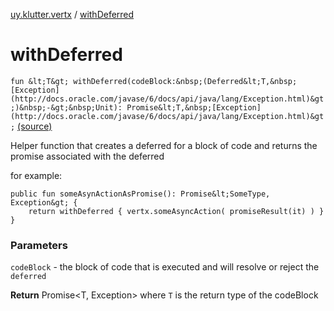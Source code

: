 [uy.klutter.vertx](index.md) / [withDeferred](.)


# withDeferred

`fun &lt;T&gt; withDeferred(codeBlock:&nbsp;(Deferred&lt;T,&nbsp;[Exception](http://docs.oracle.com/javase/6/docs/api/java/lang/Exception.html)&gt;)&nbsp;-&gt;&nbsp;Unit): Promise&lt;T,&nbsp;[Exception](http://docs.oracle.com/javase/6/docs/api/java/lang/Exception.html)&gt;` [(source)](https://github.com/kohesive/klutter/blob/master/vertx3-jdk8/src/main/kotlin/uy/klutter/vertx/Vertx.kt#L397)

Helper function that creates a deferred for a block of code and returns the promise associated with the deferred


for example:


```
public fun someAsynActionAsPromise(): Promise&lt;SomeType, Exception&gt; {
    return withDeferred { vertx.someAsyncAction( promiseResult(it) ) }
}
```




### Parameters

`codeBlock` - the block of code that is executed and will resolve or reject the `deferred`

**Return**
Promise&lt;T, Exception&gt; where `T` is the return type of the codeBlock



